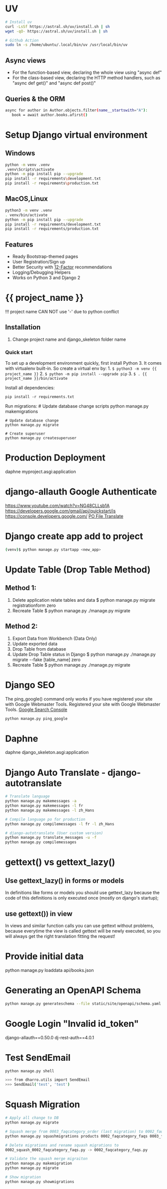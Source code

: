# UV
```bash
# Install uv
curl -LsSf https://astral.sh/uv/install.sh | sh
wget -qO- https://astral.sh/uv/install.sh | sh

# Github Action
sudo ln -s /home/ubuntu/.local/bin/uv /usr/local/bin/uv
```

## Async views
- For the function-based view, declaring the whole view using "async def"
- For the class-based view, declaring the HTTP method handlers, such as "async def get()" and "async def post()"

## Queries & the ORM
```bash
async for author in Author.objects.filter(name__startswith="A"):
   book = await author.books.afirst()
```

# Setup Django virtual environment

## Windows
```bash
python -m venv .venv
.venv\Scripts\activate
python -m pip install pip --upgrade
pip install -r requirements\development.txt
pip install -r requirements\production.txt
```

## MacOS,Linux
```bash
python3 -m venv .venv
. venv/bin/activate
python -m pip install pip --upgrade
pip install -r requirements/development.txt
pip install -r requirements/production.txt
```

## Features
- Ready Bootstrap-themed pages
- User Registration/Sign up
- Better Security with [12-Factor](http://12factor.net/) recommendations
- Logging/Debugging Helpers
- Works on Python 3 and Django 2

# {{ project_name }}
!!! project name CAN NOT use '-' due to python conflict

## Installation
1. Change project name and django_skeleton folder name

### Quick start
To set up a development environment quickly, first install Python 3. It
comes with virtualenv built-in. So create a virtual env by:
    1. `$ python3 -m venv {{ project_name }}`
    2. `$ python -m pip install --upgrade pip`
    3. `$ . {{ project_name }}/bin/activate`

Install all dependencies:

    pip install -r requirements.txt

Run migrations: # Update database change scripts
python manage.py makemigrations

    # Update database change
    python manage.py migrate

    # Create superuser
    python manage.py createsuperuser

# Production Deployment
daphne myproject.asgi:application

# django-allauth Google Authenticate
https://www.youtube.com/watch?v=NG48CLLsb1A
https://developers.google.com/gmail/api/quickstart/js
https://console.developers.google.com/
[PO File Translate](https://pofile.net/free-po-editor)

# Django create app add to project
```bash
(venv)$ python manage.py startapp <new_app>
```

# Update Table (Drop Table Method)
## Method 1:
1. Delete application relate tables and data
   $ python manage.py migrate registrationform zero
2. Recreate Table
   $ python manage.py ./manage.py migrate

## Method 2:
1. Export Data from Workbench (Data Only)
2. Update exported data
3. Drop Table from database
4. Update Drop Table status in Django
   $ python manage.py ./manage.py migrate --fake [table_name] zero
5. Recreate Table
   $ python manage.py ./manage.py migrate

# Django SEO
The ping_google() command only works if you have registered your site with Google Webmaster Tools.
Registered your site with Google Webmaster Tools.
[Google Search Console](https://www.google.com/webmasters/tools/)
```bash
python manage.py ping_google
```

# Daphne
daphne django_skeleton.asgi:application

# Django Auto Translate - django-autotranslate
```bash
# Translate language
python manage.py makemessages -a
python manage.py makemessages -l fr
python manage.py makemessages -l zh_Hans

# Compile language po for production
python manage.py compilemessages -l fr -l zh_Hans

# django-autotranslate (User custom version)
python manage.py translate_messages -u -f
python manage.py compilemessages
```

# gettext() vs gettext_lazy()
## Use gettext_lazy() in forms or models
In definitions like forms or models you should use gettext_lazy because the code of this definitions is only executed once (mostly on django's startup);

## use gettext()) in view
In views and similar function calls you can use gettext without problems, because everytime the view is called gettext will be newly executed, so you will always get the right translation fitting the request!

# Provide initial data
python manage.py loaddata api/books.json


# Generating an OpenAPI Schema
```bash
python manage.py generateschema --file static/site/openapi/schema.yaml
```

# Google Login "Invalid id_token"
django-allauth==0.50.0
dj-rest-auth==4.0.1    


# Test SendEmail
```bash
python manage.py shell

>>> from dharro.utils import SendEmail
>>> SendEmail('test', 'test')
```



# Squash Migration
```bash
# Apply all change to DB
python manage.py migrate

# Squash merge from 0003_faqcategory_order (last migration) to 0002_faqcategory_faqs
python manage.py squashmigrations products 0002_faqcategory_faqs 0003_faqcategory_order

# Delete migrations and rename squash migrations to 
0002_squash_0002_faqcategory_faqs.py -> 0002_faqcategory_faqs.py

# Validate the squash merge migraiton
python manage.py makemigration
python manage.py migrate

# Show migration
python manage.py showmigrations
```